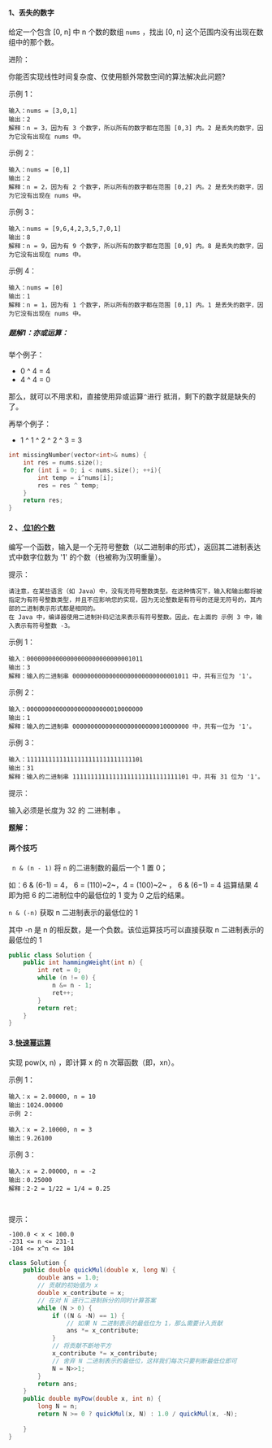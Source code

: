 #### 1、丢失的数字

给定一个包含 [0, n] 中 n 个数的数组 `nums` ，找出 [0, n] 这个范围内没有出现在数组中的那个数。

 

进阶：

你能否实现线性时间复杂度、仅使用额外常数空间的算法解决此问题?


示例 1：

```
输入：nums = [3,0,1]
输出：2
解释：n = 3，因为有 3 个数字，所以所有的数字都在范围 [0,3] 内。2 是丢失的数字，因为它没有出现在 nums 中。
```

示例 2：

```
输入：nums = [0,1]
输出：2
解释：n = 2，因为有 2 个数字，所以所有的数字都在范围 [0,2] 内。2 是丢失的数字，因为它没有出现在 nums 中。
```

示例 3：

```
输入：nums = [9,6,4,2,3,5,7,0,1]
输出：8
解释：n = 9，因为有 9 个数字，所以所有的数字都在范围 [0,9] 内。8 是丢失的数字，因为它没有出现在 nums 中。
```

示例 4：

```
输入：nums = [0]
输出：1
解释：n = 1，因为有 1 个数字，所以所有的数字都在范围 [0,1] 内。1 是丢失的数字，因为它没有出现在 nums 中。
```

##### 题解1：亦或运算：

举个例子：

- 0 ^ 4 = 4
- 4 ^ 4 = 0

那么，就可以不用求和，直接使用异或运算`^`进行 抵消，剩下的数字就是缺失的了。

再举个例子：

- 1 ^ 1 ^ 2 ^ 2 ^ 3 = 3

```c++
int missingNumber(vector<int>& nums) {
    int res = nums.size();
    for (int i = 0; i < nums.size(); ++i){
        int temp = i^nums[i];
        res = res ^ temp;
    }
    return res;
}
```





#### 2 、[ 位1的个数](https://leetcode-cn.com/problems/number-of-1-bits/)

编写一个函数，输入是一个无符号整数（以二进制串的形式），返回其二进制表达式中数字位数为 '1' 的个数（也被称为汉明重量）。

 

提示：

```
请注意，在某些语言（如 Java）中，没有无符号整数类型。在这种情况下，输入和输出都将被指定为有符号整数类型，并且不应影响您的实现，因为无论整数是有符号的还是无符号的，其内部的二进制表示形式都是相同的。
在 Java 中，编译器使用二进制补码记法来表示有符号整数。因此，在上面的 示例 3 中，输入表示有符号整数 -3。

```


示例 1：

```
输入：00000000000000000000000000001011
输出：3
解释：输入的二进制串 00000000000000000000000000001011 中，共有三位为 '1'。
```

示例 2：

```
输入：00000000000000000000000010000000
输出：1
解释：输入的二进制串 00000000000000000000000010000000 中，共有一位为 '1'。
```

示例 3：

```
输入：11111111111111111111111111111101
输出：31
解释：输入的二进制串 11111111111111111111111111111101 中，共有 31 位为 '1'。
```


提示：

输入必须是长度为 32 的 二进制串 。

**题解：**

#### 两个技巧

` n & (n - 1)` 将 `n` 的二进制数的最后一个 1 置 0；

如：6 & (6-1) = 4， 6 = (110)~2~，4 = (100)~2~ ， 6 & (6−1) = 4 运算结果 4 即为把 6 的二进制位中的最低位的 1 变为 0 之后的结果。

`n & (-n)` 获取 n 二进制表示的最低位的 1

其中 -n  是 n 的相反数，是一个负数。该位运算技巧可以直接获取 n 二进制表示的最低位的 1

```java
public class Solution {
    public int hammingWeight(int n) {
        int ret = 0;
        while (n != 0) {
            n &= n - 1;
            ret++;
        }
        return ret;
    }
}
```



#### 3.[快速幂运算](https://leetcode-cn.com/problems/powx-n/)

实现 pow(x, n) ，即计算 x 的 n 次幂函数（即，xn）。

 

示例 1：

```
输入：x = 2.00000, n = 10
输出：1024.00000
示例 2：

输入：x = 2.10000, n = 3
输出：9.26100
```

示例 3：

```
输入：x = 2.00000, n = -2
输出：0.25000
解释：2-2 = 1/22 = 1/4 = 0.25



```


提示：

```
-100.0 < x < 100.0
-231 <= n <= 231-1
-104 <= x^n <= 104
```

```java
class Solution {
    public double quickMul(double x, long N) {
        double ans = 1.0;
        // 贡献的初始值为 x
        double x_contribute = x;
        // 在对 N 进行二进制拆分的同时计算答案
        while (N > 0) {
            if ((N & -N) == 1) {
                // 如果 N 二进制表示的最低位为 1，那么需要计入贡献
                ans *= x_contribute;
            }
            // 将贡献不断地平方
            x_contribute *= x_contribute;
            // 舍弃 N 二进制表示的最低位，这样我们每次只要判断最低位即可
            N = N>>1;
        }
        return ans;
    }
    public double myPow(double x, int n) {
        long N = n;
        return N >= 0 ? quickMul(x, N) : 1.0 / quickMul(x, -N);
        
    }
}
```


